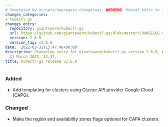 ```yaml
---
# Generated by scripts/aggregate-changelogs. WARNING: Manual edits to this files will be overwritten.
changes_categories:
- kubectl gs
changes_entry:
  repository: giantswarm/kubectl-gs
  url: https://github.com/giantswarm/kubectl-gs/blob/master/CHANGELOG.md#260---2022-03-31
  version: 2.6.0
  version_tag: v2.6.0
date: '2022-03-31T13:47:48+00:00'
description: Changelog entry for giantswarm/kubectl-gs version 2.6.0, published on
  31 March 2022, 13:47.
title: kubectl-gs release v2.6.0
---
```


### Added
- Add templating for clusters using Cluster API provider Google Cloud (CAPG).
### Changed
- Make the region and availability zones flags optional for CAPA clusters.
